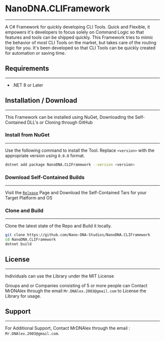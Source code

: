 # NanoDNA.CLIFramework
---
A C# Framework for quickly developing CLI Tools. Quick and Flexible, it empowers it's developers to focus solely on Command Logic so that features and tools can be shipped quickly. This Framework tries to mimic the behavior of most CLI Tools on the market, but takes care of the routing logic for you. It's been developed so that CLI Tools can be quickly created for automation or saving time.

## Requirements
---
- .NET 8 or Later

## Installation / Download
---
This Framework can be installed using NuGet, Downloading the Self-Contained DLL's or Cloning through GitHub

### Install from NuGet
---
Use the following command to install the Tool. Replace ``<version>`` with the appropriate version using ``0.0.0`` format.

```bash
dotnet add package NanoDNA.CLIFramework --version <version>
```

### Download Self-Contained Builds
---
Visit the [``Release``](https://github.com/Nano-DNA-Studios/NanoDNA.CLIFramework/releases) Page and Download the Self-Contained Tars for your Target Platform and OS

### Clone and Build
---
Clone the latest state of the Repo and Build it locally.

```bash
git clone https://github.com/Nano-DNA-Studios/NanoDNA.CLIFramework
cd NanoDNA.CLIFramework
dotnet build
```

## License
---
Individuals can use the Library under the MIT License

Groups and or Companies consisting of 5 or more people can Contact MrDNAlex through the email ``Mr.DNAlex.2003@gmail.com`` to License the Library for usage. 

## Support
---
For Additional Support, Contact MrDNAlex through the email : ``Mr.DNAlex.2003@gmail.com``.